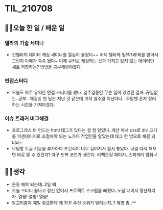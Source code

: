 # TIL_210708

## 👩‍💻오늘 한 일 / 배운 일

### 델라의 기술 세미나

- 갓델라의 데이터 캐싱 세미나를 열심히 들었다~~ 어제 델라의 밀!착!과!외를 받아서 그런지 이해가 쏙쏙 됐다~ 이제 쿠키로 캐싱하는 것과 가지고 있지 않는 데이터만 새로 저장하는? 방법을 공부해봐야겠다

### 면접스터디

- 오늘도 아주 유익한 면접 스터디를 했다. 일주일동안 무슨 일이 있었던 걸까..끊임없는..공부.. 체감상 한 달은 지난 것 같은데 고작 일주일 지났다니.. 주말엔 혼자 정리하는 시간을 가져야겠다.

### 이슈 트래커 버그해결

- 프로그레스 바 만드는 html 태그가 있다는 걸 첨 알았다..계산 해서 css로 div 크기를 퍼센테이지로 조절해야 되는 노가다 작업인줄 알았는데 태그 한 방으로 해결 되더라~
- 모달창 토글 기능을 추가하다 조건식이 너무 길어져서 잠시 놓았다. 내일 다시 해보면 바로 짤 수 있겠지? 자꾸 반복 코드가 생긴다. 리팩토링 해야지..스파게티 멈춰~!

## 🏃‍♀️생각

- 운동 해야 되는데..2일 째
- 오늘 스터디 끝나고 정신 없어서 프로젝트 스크럼을 빠졌다..노답 데이지 정신차리자..열쩡! 열쩡! 열쩡!
- 알고리즘이 제일 중요한데 왜 자꾸 우선 순위가 밀리는지..? 해명 좀..^^
